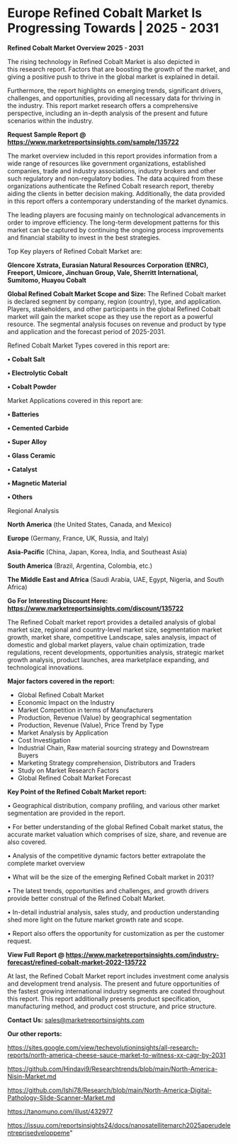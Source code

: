 # Europe Refined Cobalt Market Is Progressing Towards | 2025 - 2031

<Strong> Refined Cobalt Market Overview 2025 - 2031</strong>

The rising technology in Refined Cobalt Market is also depicted in this research report. Factors that are boosting the growth of the market, and giving a positive push to thrive in the global market is explained in detail.

Furthermore, the report highlights on emerging trends, significant drivers, challenges, and opportunities, providing all necessary data for thriving in the industry. This report market research offers a comprehensive perspective, including an in-depth analysis of the present and future scenarios within the industry.

<strong>Request Sample Report @ <a href=https://www.marketreportsinsights.com/sample/135722>https://www.marketreportsinsights.com/sample/135722</a></strong>

The market overview included in this report provides information from a wide range of resources like government organizations, established companies, trade and industry associations, industry brokers and other such regulatory and non-regulatory bodies. The data acquired from these organizations authenticate the Refined Cobalt research report, thereby aiding the clients in better decision making. Additionally, the data provided in this report offers a contemporary understanding of the market dynamics.

The leading players are focusing mainly on technological advancements in order to improve efficiency. The long-term development patterns for this market can be captured by continuing the ongoing process improvements and financial stability to invest in the best strategies.

Top Key players of Refined Cobalt Market are:

<strong>Glencore Xstrata, Eurasian Natural Resources Corporation (ENRC), Freeport, Umicore, Jinchuan Group, Vale, Sherritt International, Sumitomo, Huayou Cobalt</strong>

<strong><b>Global Refined Cobalt Market Scope and Size:</b></strong>
The Refined Cobalt market is declared segment by company, region (country), type, and application. Players, stakeholders, and other participants in the global Refined Cobalt market will gain the market scope as they use the report as a powerful resource. The segmental analysis focuses on revenue and product by type and application and the forecast period of 2025-2031.

Refined Cobalt Market Types covered in this report are:

<strong>• Cobalt Salt

• Electrolytic Cobalt

• Cobalt Powder</strong>

Market Applications covered in this report are:

<strong>• Batteries

• Cemented Carbide

• Super Alloy

• Glass Ceramic

• Catalyst

• Magnetic Material

• Others</strong> 

Regional Analysis

<strong>North America</strong> (the United States, Canada, and Mexico)

<strong>Europe</strong> (Germany, France, UK, Russia, and Italy)

<strong>Asia-Pacific</strong> (China, Japan, Korea, India, and Southeast Asia)

<strong>South America</strong> (Brazil, Argentina, Colombia, etc.)

<strong>The Middle East and Africa</strong> (Saudi Arabia, UAE, Egypt, Nigeria, and South Africa)

<strong>Go For Interesting Discount Here: <a href=https://www.marketreportsinsights.com/discount/135722>https://www.marketreportsinsights.com/discount/135722</a></strong>

The Refined Cobalt market report provides a detailed analysis of global market size, regional and country-level market size, segmentation market growth, market share, competitive Landscape, sales analysis, impact of domestic and global market players, value chain optimization, trade regulations, recent developments, opportunities analysis, strategic market growth analysis, product launches, area marketplace expanding, and technological innovations.

<strong><b>Major factors covered in the report:</b></strong>
<ul>
  <li>Global Refined Cobalt Market </li>
  <li>Economic Impact on the Industry</li>
  <li>Market Competition in terms of Manufacturers</li>
  <li>Production, Revenue (Value) by geographical segmentation</li>
  <li>Production, Revenue (Value), Price Trend by Type</li>
  <li>Market Analysis by Application</li>
  <li>Cost Investigation</li>
  <li>Industrial Chain, Raw material sourcing strategy and Downstream Buyers</li>
  <li>Marketing Strategy comprehension, Distributors and Traders</li>
  <li>Study on Market Research Factors</li>
  <li>Global Refined Cobalt Market Forecast</li>
</ul>

<strong><b>Key Point of the Refined Cobalt Market report:</b></strong>

• Geographical distribution, company profiling, and various other market segmentation are provided in the report.

• For better understanding of the global Refined Cobalt market status, the accurate market valuation which comprises of size, share, and revenue are also covered.

• Analysis of the competitive dynamic factors better extrapolate the complete market overview

• What will be the size of the emerging Refined Cobalt market in 2031?

• The latest trends, opportunities and challenges, and growth drivers provide better construal of the Refined Cobalt Market.

• In-detail industrial analysis, sales study, and production understanding shed more light on the future market growth rate and scope.

• Report also offers the opportunity for customization as per the customer request.

<strong><b>View Full Report @ <a href=https://www.marketreportsinsights.com/industry-forecast/refined-cobalt-market-2022-135722>https://www.marketreportsinsights.com/industry-forecast/refined-cobalt-market-2022-135722</a></b></strong>


At last, the Refined Cobalt Market report includes investment come analysis and development trend analysis. The present and future opportunities of the fastest growing international industry segments are coated throughout this report. This report additionally presents product specification, manufacturing method, and product cost structure, and price structure.

<strong>Contact Us:</strong>
sales@marketreportsinsights.com

<strong>Our other reports:</strong>

<a href=https://sites.google.com/view/techevolutioninsights/all-research-reports/north-america-cheese-sauce-market-to-witness-xx-cagr-by-2031>https://sites.google.com/view/techevolutioninsights/all-research-reports/north-america-cheese-sauce-market-to-witness-xx-cagr-by-2031</a>

<a href=https://github.com/Hindavi9/Researchtrends/blob/main/North-America-Nisin-Market.md>https://github.com/Hindavi9/Researchtrends/blob/main/North-America-Nisin-Market.md</a>

<a href=https://github.com/Ishi78/Research/blob/main/North-America-Digital-Pathology-Slide-Scanner-Market.md>https://github.com/Ishi78/Research/blob/main/North-America-Digital-Pathology-Slide-Scanner-Market.md</a>

<a href=https://tanomuno.com/illust/432977>https://tanomuno.com/illust/432977</a>

<a href=https://issuu.com/reportsinsights24/docs/nanosatellitemarch2025aperudelentreprisedveloppeme>https://issuu.com/reportsinsights24/docs/nanosatellitemarch2025aperudelentreprisedveloppeme</a>"
